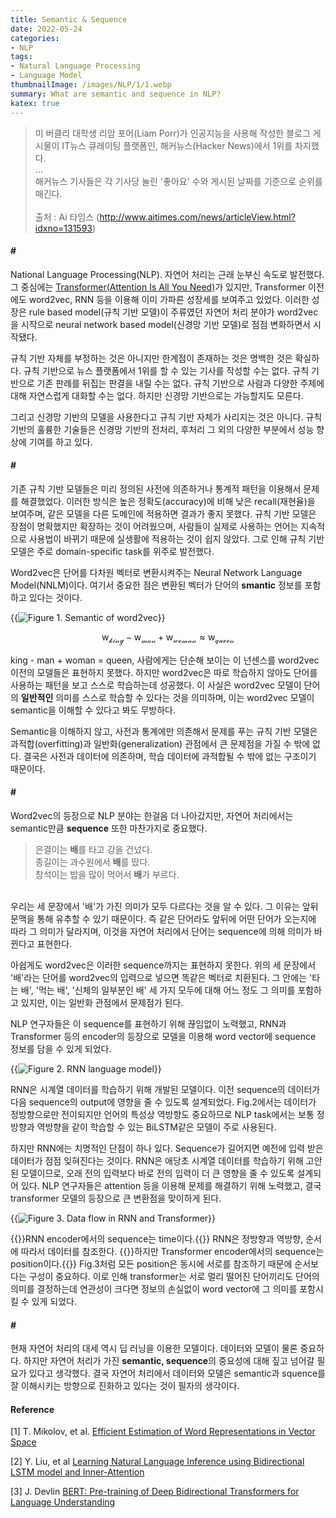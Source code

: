 ```yaml
---
title: Semantic & Sequence
date: 2022-05-24
categories:
- NLP
tags:
- Natural Language Processing
- Language Model
thumbnailImage: /images/NLP/1/1.webp
summary: What are semantic and sequence in NLP?
katex: true
---
```

>미 버클리 대학생 리암 포어(Liam Porr)가 인공지능을 사용해 작성한 블로그 게시물이 IT뉴스 큐레이팅 플랫폼인, 해커뉴스(Hacker News)에서 1위를 차지했다.\
...\
해커뉴스 기사들은 각 기사당 눌린 '좋아요' 수와 게시된 날짜를 기준으로 순위를 매긴다.\
\
출처 : Ai 타임스 (http://www.aitimes.com/news/articleView.html?idxno=131593)

#### \#
National Language Processing(NLP). 자연어 처리는 근래 눈부신 속도로 발전했다. 그 중심에는 [Transformer(Attention Is All You Need)](https://arxiv.org/abs/1706.03762)가 있지만, Transformer 이전에도 word2vec, RNN 등을 이용해 이미 가파른 성장세를 보여주고 있었다. 이러한 성장은 rule based model(규칙 기반 모델)이 주류였던 자연어 처리 분야가 word2vec을 시작으로 neural network based model(신경망 기반 모델)로 점점 변화하면서 시작됐다.

규칙 기반 자체를 부정하는 것은 아니지만 한계점이 존재하는 것은 명백한 것은 확실하다. 규칙 기반으로 뉴스 플랫폼에서 1위를 할 수 있는 기사를 작성할 수는 없다. 규칙 기반으로 기존 판례를 뒤집는 판결을 내릴 수는 없다. 규칙 기반으로 사람과 다양한 주제에 대해 자연스럽게 대화할 수는 없다. 하지만 신경망 기반으로는 가능할지도 모른다.

그리고 신경망 기반의 모델을 사용한다고 규칙 기반 자체가 사리지는 것은 아니다. 규칙 기반의 훌륭한 기술들은 신경망 기반의 전처리, 후처리 그 외의 다양한 부분에서 성능 향상에 기여를 하고 있다.

#### \#
기존 규칙 기반 모델들은 미리 정의된 사전에 의존하거나 통계적 패턴을 이용해서 문제를 해결했었다. 이러한 방식은 높은 정확도(accuracy)에 비해 낮은 recall(재현율)을 보여주며, 같은 모델을 다른 도메인에 적용하면 결과가 좋지 못했다. 규칙 기반 모델은 장점이 명확했지만 확장하는 것이 어려웠으며, 사람들이 실제로 사용하는 언어는 지속적으로 사용법이 바뀌기 때문에 실생활에 적용하는 것이 쉽지 않았다. 그로 인해 규칙 기반 모델은 주로 domain-specific task를 위주로 발전했다.

Word2vec은 단어를 다차원 벡터로 변환시켜주는 Neural Network Language Model(NNLM)이다. 여기서 중요한 점은 변환된 벡터가 단어의 <strong>smantic</strong> 정보를 포함하고 있다는 것이다.

{{<image classes="center" src="/images/NLP/1/1.webp" title="Figure 1. Semantic of word2vec">}}

$$\mathrm{w_\mathcal{king}} - \mathrm{w_\mathcal{man}} + \mathrm{w_\mathcal{woman}}  \approx \mathrm{w_\mathcal{queen}}$$

king - man + woman = queen, 사람에게는 단순해 보이는 이 넌센스를 word2vec 이전의 모델들은 표현하지 못했다. 하지만 word2vec은 따로 학습하지 않아도 단어를 사용하는 패턴을 보고 스스로 학습하는데 성공했다. 이 사실은 word2vec 모델이 단어의 <strong>일반적인</strong> 의미를 스스로 학습할 수 있다는 것을 의미하며, 이는 word2vec 모델이 semantic을 이해할 수 있다고 봐도 무방하다.

Semantic을 이해하지 않고, 사전과 통계에만 의존해서 문제를 푸는 규칙 기반 모델은 과적합(overfitting)과 일반화(generalization) 관점에서 큰 문제점을 가질 수 밖에 없다. 결국은 사전과 데이터에 의존하며, 학습 데이터에 과적합될 수 밖에 없는 구조이기 때문이다.

#### \#
Word2vec의 등장으로 NLP 분야는 한걸음 더 나아갔지만, 자연어 처리에서는 semantic만큼 <strong>sequence</strong> 또한 마찬가지로 중요했다.

> 은결이는 <strong>배</strong>를 타고 강을 건넜다.\
> 종길이는 과수원에서 <strong>배</strong>를 땄다.\
> 창석이는 밥을 많이 먹어서 <strong>배</strong>가 부르다.

\
우리는 세 문장에서 '배'가 가진 의미가 모두 다르다는 것을 알 수 있다. 그 이유는 앞뒤 문맥을 통해 유추할 수 있기 때문이다. 즉 같은 단어라도 앞뒤에 어떤 단어가 오는지에 따라 그 의미가 달라지며, 이것을 자연어 처리에서 단어는 sequence에 의해 의미가 바뀐다고 표현한다.

아쉽게도 word2vec은 이러한 sequence까지는 표현하지 못한다. 위의 세 문장에서 '배'라는 단어를 word2vec의 입력으로 넣으면 똑같은 벡터로 치환된다. 그 안에는 '타는 배', '먹는 배', '신체의 일부분인 배' 세 가지 모두에 대해 어느 정도 그 의미를 포함하고 있지만, 이는 일반화 관점에서 문제점가 된다. 

NLP 연구자들은 이 sequence를 표현하기 위해 끊임없이 노력했고, RNN과 Transformer 등의 encoder의 등장으로 모델을 이용해 word vector에 sequence 정보를 담을 수 있게 되었다.

{{<image classes="center" src="/images/NLP/1/2.webp" title="Figure 2. RNN language model">}}

RNN은 시계열 데이터를 학습하기 위해 개발된 모델이다. 이전 sequence의 데이터가 다음 sequence의 output에 영향을 줄 수 있도록 설계되었다. Fig.2에서는 데이터가 정방향으로만 전이되지만 언어의 특성상 역방향도 중요하므로 NLP task에서는 보통 정방향과 역방향을 같이 학습할 수 있는 BiLSTM같은 모델이 주로 사용된다.

하지만 RNN에는 치명적인 단점이 하나 있다. Sequence가 길어지면 예전에 입력 받은 데이터가 점점 잊혀진다는 것이다. RNN은 애당초 시계열 데이터를 학습하기 위해 고안된 모델이므로, 오래 전의 입력보다 바로 전의 입력이 더 큰 영향을 줄 수 있도록 설계되어 있다. NLP 연구자들은 attention 등을 이용해 문제를 해결하기 위해 노력했고, 결국 transformer 모델의 등장으로 큰 변환점을 맞이하게 된다.

{{<image classes="center" src="/images/NLP/1/3.webp" title="Figure 3. Data flow in RNN and Transformer">}}

{{<hl-text primary>}}RNN encoder에서의 sequence는 time이다.{{</hl-text>}} RNN은 정방향과 역방향, 순서에 따라서 데이터를 참조한다. {{<hl-text primary>}}하지만 Transformer encoder에서의 sequence는 position이다.{{</hl-text>}} Fig.3처럼 모든 position은 동시에 서로를 참조하기 때문에 순서보다는 구성이 중요하다. 이로 인해 transformer는 서로 멀리 떨어진 단어끼리도 단어의 의미를 결정하는데 연관성이 크다면 정보의 손실없이 word vector에 그 의미를 포함시킬 수 있게 되었다.

#### \#
현재 자연어 처리의 대세 역시 딥 러닝을 이용한 모델이다. 데이터와 모델이 물론 중요하다. 하지만 자연어 처리가 가진 <strong>semantic, sequence</strong>의 중요성에 대해 짚고 넘어갈 필요가 있다고 생각했다. 결국 자연어 처리에서 데이터와 모델은 semantic과 squence를 잘 이해시키는 방향으로 진화하고 있다는 것이 필자의 생각이다.

#### Reference
[1] T. Mikolov, et al. [Efficient Estimation of Word Representations in Vector Space](https://arxiv.org/abs/1301.3781)

[2] Y. Liu, et al [Learning Natural Language Inference using Bidirectional LSTM model and Inner-Attention](https://arxiv.org/abs/1605.09090)

[3] J. Devlin [BERT: Pre-training of Deep Bidirectional Transformers for Language Understanding](https://arxiv.org/abs/1810.04805)